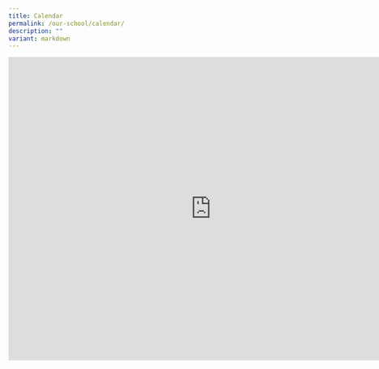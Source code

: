```yaml
---
title: Calendar
permalink: /our-school/calendar/
description: ""
variant: markdown
---
```

<iframe scrolling="no" frameborder="0" height="600" width="800" style="border-width:0" src="https://calendar.google.com/calendar/embed?height=600&amp;wkst=1&amp;ctz=Asia%2FSingapore&amp;showPrint=0&amp;showTitle=0&amp;hl=en_GB&amp;src=Y18wOWQ1ZDIyNzQwODQ2YmFmZGM1Mjc5YzJkZGEwYjVkYTJiNjdmNzM0ZDFkZWNhZGQ0ODU4MmI2ZWNiYTVhYjY3QGdyb3VwLmNhbGVuZGFyLmdvb2dsZS5jb20&amp;color=%23C0CA33"></iframe>